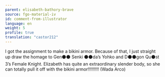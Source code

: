 ```yaml
---
parent: elisabeth-bathory-brave
source: fgo-material-iv
id: comment-from-illustrator
language: en
weight: 5
profile: true
translation: "castor212"
---
```


I got the assignment to make a bikini armor. Because of that, I just straight up draw the homage to Gen⚫⚫ Senki ⚫⚫da’s Yohko and D⚫⚫gon Qu⚫st 3’s Female Knight. Elizabeth has quite an extraordinary slender body, so she can totally pull it off with the bikini armor!!!!!!!!! (Wada Arco)
